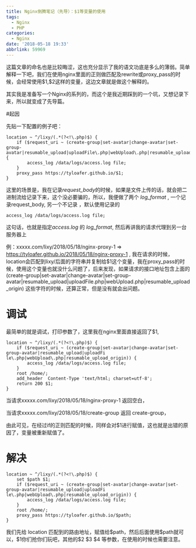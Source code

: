 ```yaml
---
title: Nginx倒腾笔记（先导）：$1等变量的使用
tags:
  - Nginx
  - PHP
categories:
  - Nginx
date: '2018-05-18 19:33'
abbrlink: 59969
---
```


这篇文章的命名也是比较晦涩，这也充分显示了我的语文功底是多么的薄弱。简单解释一下吧，我们在使用nginx里面的正则做匹配及rewrite或proxy_pass的时候，会经常使用\$1,\$2这样的变量，这边文章就是做这个解释的。

其实我是准备写一个Nginx的系列的，而这个是我近期踩到的一个坑，又想记录下来，所以就变成了先导篇。

<!--more-->

#起因

先贴一下配置的例子吧：

~~~
location ~ ^/lixy/(.*(?<!\.php)$) {
    if ($request_uri ~ (create-group|set-avatar|change-avatar|set-group-avatar|resumable_upload|uploadFile\.php|webUpload\.php|resumable_upload_origin)) {
        access_log /data/logs/access.log file;
    }
    proxy_pass https://tyloafer.github.io/$1;
} 
~~~

这里的场景是，我在记录*request_body*的时候，如果是文件上传的话，就会把二进制流给记录下来，这个没必要骗的，所以，我便做了两个 *log_format* , 一个记录request_body, 另一个不记录 ，默认使用记录的

~~~
access_log /data/logs/access.log file;
~~~

这句话，也就是指定*access.log* 的 *log_format*, 然后再讲我的请求代理到另一台 服务器上

例：xxxxx.com/lixy/2018/05/18/nginx-proxy-1 => https://tyloafer.github.io/2018/05/18/nginx-proxy-1 , 我在请求的时候， location会匹配到lixy/后面的字符串并复制给$1这个变量，我在proxy_pass的时候，使用这个变量也就没什么问题了，后来发现，如果请求的接口地址包含上面的   (create-group|set-avatar|change-avatar|set-group-avatar|resumable_upload|uploadFile\.php|webUpload\.php|resumable_upload_origin) 这些字符的时候，还算正常，但是没有就会出问题。

# 调试

最简单的就是调试，打印参数了，这里我在nginx里面直接返回了$1,

```
location ~ ^/lixy/(.*(?<!\.php)$) {
    if ($request_uri ~ (create-group|set-avatar|change-avatar|set-group-avatar|resumable_upload|uploadFi    le\.php|webUpload\.php|resumable_upload_origin)) {
        access_log /data/logs/access.log file;
    }
    root /home/;   
    add_header  Content-Type 'text/html; charset=utf-8';
    return 200 $1;
} 
```

当请求xxxxx.com/lixy/2018/05/18/nginx-proxy-1 返回空白，

当请求xxxxx.com/lixy/2018/05/18/create-group 返回 create-group，

由此可见，在经过if的正则匹配的时候，同样会对$1进行赋值，这也就是出错的原因了，变量被重新赋值了。

# 解决



```
location ~ ^/lixy/(.*(?<!\.php)$) {
    set $path $1;
    if ($request_uri ~ (create-group|set-avatar|change-avatar|set-group-avatar|resumable_upload|uploadFi    le\.php|webUpload\.php|resumable_upload_origin)) {
        access_log /data/logs/access.log file;
    }
    root /home/;   
    proxy_pass https://tyloafer.github.io/$path;
} 
```

我们先给 location 匹配到的路由地址，赋值给$path，然后后面使用\$path就可以，\$1你们抢你们玩吧，其他的\$2 \$3 \$4 等参数，在使用的时候也需要注意。